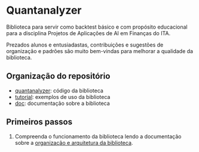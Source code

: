 # Quantanalyzer

Biblioteca para servir como backtest básico e com propósito educacional para a disciplina Projetos de Aplicações de AI em Finanças do ITA.

Prezados alunos e entusiadastas, contribuições e sugestões de organização e padrões são muito bem-vindas para melhorar a qualidade da biblioteca.

## Organização do repositório

- [quantanalyzer](quantanalyzer/): código da biblioteca
- [tutorial](tutorial/): exemplos de uso da biblioteca
- [doc](doc/): documentação sobre a biblioteca

## Primeiros passos

1. Compreenda o funcionamento da biblioteca lendo a documentação sobre a [organização e arquitetura da biblioteca](doc/org.md).
